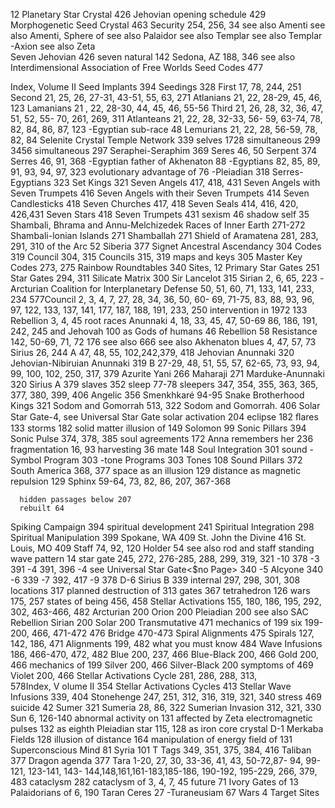 12 Planetary Star Crystal 426
Jehovian opening schedule 429
Morphogenetic Seed Crystal 463
Security 254, 256, 34
see also Amenti
see also Amenti, Sphere of
see also Palaidor
see also Templar
see also Templar -Axion
     see also Zeta                                                       
     Seven Jehovian 426
     seven natural 142
Sedona, AZ 188, 346
see also Interdimensional Association of Free
                Worlds
Seed Codes 477
                                                             

Index, Volume II
Seed Implants 394
Seedings 328
      First 17, 78, 244, 251
     Second 21, 25, 26, 27-31, 43-51, 55, 63,
          271
               Atlanians 21, 22, 28-29, 45, 46,
                               123
               Lamanians 21 , 22, 28-30, 44, 45,
                                46, 55-56
     Third 21, 26, 28, 32, 36, 47, 51, 52, 55-
             70, 261, 269, 311
              Atlanteans 21, 22, 28, 32-33, 56-
                                59, 63-74, 78, 82, 84, 86,
                                87, 123
                   -Egyptian sub-race 48
                Lemurians 21, 22, 28, 56-59, 78,
                                 82, 84
Selenite Crystal Temple Network 339
selves
       1728 simultaneous 299
       3456 simultaneous 297
Seraphei-Seraphim 369
Seres 46, 50
Serpent 374
Serres 46, 91, 368
       -Egyptian father of Akhenaton 88
        -Egyptians 82, 85, 89, 91, 93, 94, 97, 323
                       evolutionary advantage of 76
   -Pleiadian 318
Serres-Egyptians 323
Set Kings 321
Seven Angels 417, 418, 431
Seven Angels with Seven Trumpets 416
Seven Angels with their Seven Trumpets 414
Seven Candlesticks 418
Seven Churches 417, 418
Seven Seals 414, 416, 420, 426,431
Seven Stars 418
Seven Trumpets 431
sexism 46
shadow self 35
Shambali, Bhrama and Annu-Melchizedek
                 Races of Inner Earth 271-272
Shambali-lonian Islands 271
Shamballah 271
Shield
     of Aramatena 281, 283, 291, 310
     of the Arc 52
Siberia 377
Signet
Ancestral Ascendancy 304
Codes 319
Council 304, 315
Councils 315, 319
maps and keys 305
Master Key Codes 273, 275
Rainbow Roundtables 340
Sites, 12 Primary Star Gates 251
Star Gates 294, 311
Silicate Matrix 300
Sir Lancelot 315
Sirian 2, 6, 65, 223
    -Arcturian Coalition for Interplanetary
             Defense 50, 51, 60, 71, 133, 141,
             233, 234
577Council 2, 3, 4, 7, 27, 28, 34, 36, 50, 60-
            69, 71-75, 83, 88, 93, 96, 97, 122,
            133, 137, 141, 177, 187, 188, 191,
            233, 250
                    intervention in 1972 133
Rebellion 3, 4, 45
root races
        Anunnaki 4, 18, 33, 45, 47, 50-69
                        86, 186, 191, 242, 245
        and Jehovah 100
        as Gods of humans 46
        Rebellion 58
        Resistance 142, 50-69, 71, 72
                           176
        see also 666
        see also Akhenaton
         blues 4, 47, 57, 73
Sirius 26, 244
     A 47, 48, 55, 102,242,379, 418
              Jehovian Anunnaki 320
              Jehovian-Nibiruian Anunnaki 319
    B 27-29, 48, 51, 55, 57, 62-65, 73, 93,
      94, 99, 100, 102, 250, 317, 379
            Azurite Yani 266
            Maharaji 271
            Marduke-Anunnaki 320
Sirius A 379
slaves 352
sleep 77-78
sleepers 347, 354, 355, 363, 365, 377, 380,
               399, 406
      Angelic 356
Smenkhkaré 94-95
Snake Brotherhood Kings 321
Sodom and Gomorrah 513, 322
Sodom and Gomorrah. 406
Solar
      Star Gate-4, see Universal Star Gate
solar
      activation 204
      eclipse 182
      ﬂares 133
      storms 182
solid matter
      illusion of 149
Solomon 99
Sonic Pillars 394
Sonic Pulse 374, 378, 385
soul
     agreements 172
          Anna remembers her 236
     fragmentation 16, 93
     harvesting 36
     mate 148
Soul Integration 301
sound
     -Symbol Program 303
     -tone Programs 303 
     Tones 108
Sound Pillars 372
South America 368, 377
space
     as an illusion 129
     distance as magnetic repulsion 129
Sphinx 59-64, 73, 82, 86, 207, 367-368

      hidden passages below 207
      rebuilt 64
Spiking Campaign 394
spiritual development 241
Spiritual Integration 298
Spiritual Manipulation 399
Spokane, WA 409
St. John the Divine 416
St. Louis, MO 409
Staff 74, 92, 120
     Holder 54
     see also rod and staff
standing wave pattern 14
star
     gate 245, 272, 276-285, 288, 299, 319,
            321
                -10 378
                -3 391
                -4 391, 396
                -4 see Universal Star Gate<$no
                                  Page> 340
                 -5 Alcyone 340
-6 339
-7 392, 417
-9 378
D-6 Sirius B 339
internal 297, 298, 301, 308
locations 317
planned destruction of 313
   gates 367
   tetrahedron 126
   wars 175, 257
states of being 456, 458
Stellar
   Activations 155, 180, 186, 195, 292, 302,
        463-466, 482
Arcturian 200
Orion 200
Pleiadian 200
see also SAC Rebellion
Sirian 200
Solar 200
Transmutative 471
             mechanics of 199
             six 199-200, 466, 471-472
                                  476
Bridge 470-473
Spiral Alignments 475
Spirals 127, 142, 186, 471
         Alignments 199, 482
         what you must know 484
Wave Infusions 186, 466-470, 472, 482
Blue 200, 237, 466
Blue-Black 200, 466
Gold 200, 466
mechanics of 199
          Silver 200, 466
          Silver-Black 200
         symptoms of 469
         Violet 200, 466
Stellar Activations Cycle 281, 286, 288, 313,  
578Index, V olume II
                   354
Stellar Activations Cycles 413
Stellar Wave Infusions 339, 404
Stonehenge 247, 251, 312, 316, 319, 321,
                    340
stress 469
suicide 42
Sumer 321
Sumeria 28, 86, 322
Sumerian Invasion 312, 321, 330
Sun 6, 126-140
abnormal activity on 131
affected by Zeta electromagnetic pulses 132
as eighth Pleiadian star 115, 128
as iron core crystal D-1 Merkaba Fields 128
illusion of distance 164
manipulation of energy field of 131
Superconscious Mind 81
Syria 101
T
Tags 349, 351, 375, 384, 416
Taliban 377
    Dragon agenda 377
Tara 1-20, 27, 30, 33-36, 41, 43, 50-72,87-
94, 99-121, 123-141, 143-
144,148,161,161-183,185-186,
190-192, 195-229, 266, 379, 483
cataclysm 282
cataclysm of 3, 4, 7, 45
future 71
Ivory Gates of 13
Palaidorians of 6, 190
Taran
     Ceres 27
     -Turaneusiam 67
     Wars 4
Target Sites